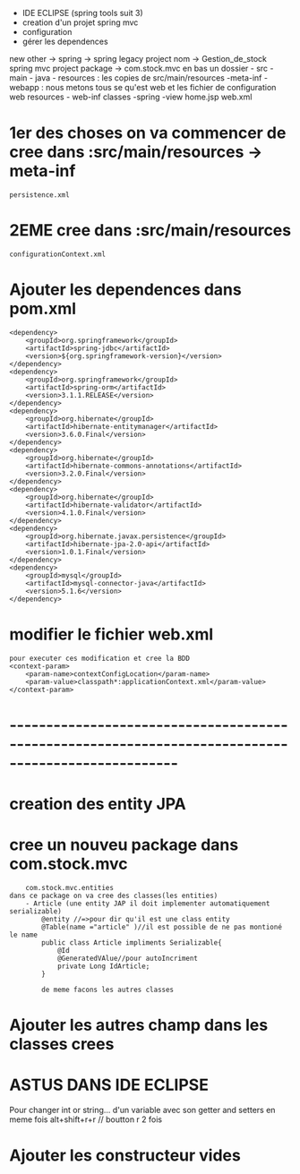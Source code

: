 - IDE ECLIPSE (spring tools suit 3)
- creation d'un projet spring mvc 
- configuration
- gérer les dependences

new other -> spring -> spring legacy project 
	nom -> Gestion_de_stock
		spring mvc project
	package -> com.stock.mvc
en bas un dossier 
	- src
		- main
			- java
			- resources : les copies de src/main/resources
				-meta-inf
			- webapp : nous metons tous se qu'est web et les fichier de configuration web
				resources
				- web-inf
					classes
					-spring
					-view
						home.jsp
					web.xml

# 1er des choses on va commencer de cree dans :src/main/resources -> meta-inf
	persistence.xml

# 2EME  cree dans :src/main/resources
	configurationContext.xml

# Ajouter les dependences dans pom.xml
	<dependency>
        <groupId>org.springframework</groupId>
        <artifactId>spring-jdbc</artifactId>
        <version>${org.springframework-version}</version>
    </dependency>
	<dependency>
		<groupId>org.springframework</groupId>
		<artifactId>spring-orm</artifactId>
		<version>3.1.1.RELEASE</version>
	</dependency>
	<dependency>
		<groupId>org.hibernate</groupId>
		<artifactId>hibernate-entitymanager</artifactId>
		<version>3.6.0.Final</version>
	</dependency>
	<dependency>
		<groupId>org.hibernate</groupId>
		<artifactId>hibernate-commons-annotations</artifactId>
		<version>3.2.0.Final</version>
	</dependency>
	<dependency>
		<groupId>org.hibernate</groupId>
		<artifactId>hibernate-validator</artifactId>
		<version>4.1.0.Final</version>
	</dependency>
	<dependency>
		<groupId>org.hibernate.javax.persistence</groupId>
		<artifactId>hibernate-jpa-2.0-api</artifactId>
		<version>1.0.1.Final</version>
	</dependency>
	<dependency>
		<groupId>mysql</groupId>
		<artifactId>mysql-connector-java</artifactId>
		<version>5.1.6</version>
	</dependency>

# modifier le fichier web.xml
	pour executer ces modification et cree la BDD
	<context-param>
		<param-name>contextConfigLocation</param-name>
		<param-value>classpath*:applicationContext.xml</param-value>
	</context-param>
# ---------------------------------------------------------------------------------------------------
# creation des entity JPA
# cree un nouveu package dans com.stock.mvc
		com.stock.mvc.entities
	dans ce package on va cree des classes(les entities)
		- Article (une entity JAP il doit implementer automatiquement serializable)
			@entity //=>pour dir qu'il est une class entity
			@Table(name ="article" )//il est possible de ne pas montioné le name 
			public class Article impliments Serializable{
				@Id
				@GeneratedVAlue//pour autoIncriment
				private Long IdArticle;
			}

			de meme facons les autres classes

# Ajouter les autres champ dans les classes crees

# ASTUS DANS IDE ECLIPSE
Pour changer int or string... d'un variable avec son getter and setters en meme fois
alt+shift+r+r    // boutton r 2 fois

# Ajouter les constructeur vides